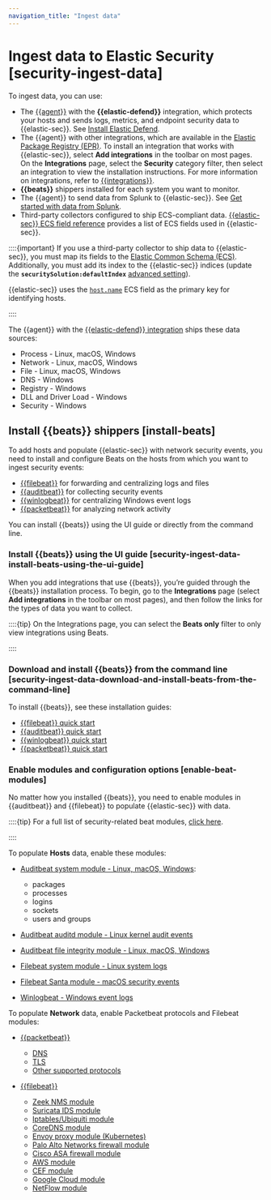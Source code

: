 ```yaml
---
navigation_title: "Ingest data"
---
```


# Ingest data to Elastic Security [security-ingest-data]


To ingest data, you can use:

* The [{{agent}}](docs-content://docs/reference/ingestion-tools/fleet/index.md) with the **{{elastic-defend}}** integration, which protects your hosts and sends logs, metrics, and endpoint security data to {{elastic-sec}}. See [Install Elastic Defend](../../../solutions/security/configure-elastic-defend/install-elastic-defend.md).
* The {{agent}} with other integrations, which are available in the [Elastic Package Registry (EPR)](docs-content://docs/reference/ingestion-tools/fleet/index.md#package-registry-intro). To install an integration that works with {{elastic-sec}}, select **Add integrations** in the toolbar on most pages. On the **Integrations** page, select the **Security** category filter, then select an integration to view the installation instructions. For more information on integrations, refer to [{{integrations}}](integration-docs://docs/reference/ingestion-tools/integrations/index.md).
* **{{beats}}** shippers installed for each system you want to monitor.
* The {{agent}} to send data from Splunk to {{elastic-sec}}. See [Get started with data from Splunk](../../../solutions/observability/get-started/add-data-from-splunk.md).
* Third-party collectors configured to ship ECS-compliant data. [{{elastic-sec}} ECS field reference](docs-content://docs/reference/security/fields-and-object-schemas/siem-field-reference.md) provides a list of ECS fields used in {{elastic-sec}}.

::::{important}
If you use a third-party collector to ship data to {{elastic-sec}}, you must map its fields to the [Elastic Common Schema (ECS)](https://www.elastic.co/guide/en/ecs/current). Additionally, you must add its index to the {{elastic-sec}} indices (update the **`securitySolution:defaultIndex`** [advanced setting](../../../solutions/security/get-started/configure-advanced-settings.md#update-sec-indices)).

{{elastic-sec}} uses the [`host.name`](ecs://docs/reference/ecs/ecs-host.md) ECS field as the primary key for identifying hosts.

::::


The {{agent}} with the [{{elastic-defend}} integration](https://www.elastic.co/products/endpoint-security) ships these data sources:

* Process - Linux, macOS, Windows
* Network - Linux, macOS, Windows
* File - Linux, macOS, Windows
* DNS - Windows
* Registry - Windows
* DLL and Driver Load - Windows
* Security - Windows


## Install {{beats}} shippers [install-beats]

To add hosts and populate {{elastic-sec}} with network security events, you need to install and configure Beats on the hosts from which you want to ingest security events:

* [{{filebeat}}](https://www.elastic.co/products/beats/filebeat) for forwarding and centralizing logs and files
* [{{auditbeat}}](https://www.elastic.co/products/beats/auditbeat) for collecting security events
* [{{winlogbeat}}](https://www.elastic.co/products/beats/winlogbeat) for centralizing Windows event logs
* [{{packetbeat}}](https://www.elastic.co/products/beats/packetbeat) for analyzing network activity

You can install {{beats}} using the UI guide or directly from the command line.


### Install {{beats}} using the UI guide [security-ingest-data-install-beats-using-the-ui-guide]

When you add integrations that use {{beats}}, you’re guided through the {{beats}} installation process. To begin, go to the **Integrations** page (select **Add integrations** in the toolbar on most pages), and then follow the links for the types of data you want to collect.

::::{tip}
On the Integrations page, you can select the **Beats only** filter to only view integrations using Beats.

::::



### Download and install {{beats}} from the command line [security-ingest-data-download-and-install-beats-from-the-command-line]

To install {{beats}}, see these installation guides:

* [{{filebeat}} quick start](beats://docs/reference/ingestion-tools/beats-filebeat/filebeat-installation-configuration.md)
* [{{auditbeat}} quick start](beats://docs/reference/ingestion-tools/beats-auditbeat/auditbeat-installation-configuration.md)
* [{{winlogbeat}} quick start](beats://docs/reference/ingestion-tools/beats-winlogbeat/winlogbeat-installation-configuration.md)
* [{{packetbeat}} quick start](beats://docs/reference/ingestion-tools/beats-packetbeat/packetbeat-installation-configuration.md)


### Enable modules and configuration options [enable-beat-modules]

No matter how you installed {{beats}}, you need to enable modules in {{auditbeat}} and {{filebeat}} to populate {{elastic-sec}} with data.

::::{tip}
For a full list of security-related beat modules, [click here](https://www.elastic.co/integrations?solution=security).

::::


To populate **Hosts** data, enable these modules:

* [Auditbeat system module  - Linux, macOS, Windows](beats://docs/reference/ingestion-tools/beats-auditbeat/auditbeat-module-system.md):

    * packages
    * processes
    * logins
    * sockets
    * users and groups

* [Auditbeat auditd module - Linux kernel audit events](beats://docs/reference/ingestion-tools/beats-auditbeat/auditbeat-module-auditd.md)
* [Auditbeat file integrity module - Linux, macOS, Windows](beats://docs/reference/ingestion-tools/beats-auditbeat/auditbeat-module-file_integrity.md)
* [Filebeat system module - Linux system logs](beats://docs/reference/ingestion-tools/beats-filebeat/filebeat-module-system.md)
* [Filebeat Santa module  - macOS security events](beats://docs/reference/ingestion-tools/beats-filebeat/filebeat-module-santa.md)
* [Winlogbeat - Windows event logs](beats://docs/reference/ingestion-tools/beats-winlogbeat/_winlogbeat_overview.md)

To populate **Network** data, enable Packetbeat protocols and Filebeat modules:

* [{{packetbeat}}](beats://docs/reference/ingestion-tools/beats-packetbeat/packetbeat-overview.md)

    * [DNS](beats://docs/reference/ingestion-tools/beats-packetbeat/packetbeat-dns-options.md)
    * [TLS](beats://docs/reference/ingestion-tools/beats-packetbeat/configuration-tls.md)
    * [Other supported protocols](beats://docs/reference/ingestion-tools/beats-packetbeat/configuration-protocols.md)

* [{{filebeat}}](beats://docs/reference/ingestion-tools/beats-filebeat/filebeat-overview.md)

    * [Zeek NMS module](beats://docs/reference/ingestion-tools/beats-filebeat/filebeat-module-zeek.md)
    * [Suricata IDS module](beats://docs/reference/ingestion-tools/beats-filebeat/filebeat-module-suricata.md)
    * [Iptables/Ubiquiti module](beats://docs/reference/ingestion-tools/beats-filebeat/filebeat-module-iptables.md)
    * [CoreDNS module](beats://docs/reference/ingestion-tools/beats-filebeat/filebeat-module-coredns.md)
    * [Envoy proxy module (Kubernetes)](beats://docs/reference/ingestion-tools/beats-filebeat/filebeat-module-envoyproxy.md)
    * [Palo Alto Networks firewall module](beats://docs/reference/ingestion-tools/beats-filebeat/filebeat-module-panw.md)
    * [Cisco ASA firewall module](beats://docs/reference/ingestion-tools/beats-filebeat/filebeat-module-cisco.md)
    * [AWS module](beats://docs/reference/ingestion-tools/beats-filebeat/filebeat-module-aws.md)
    * [CEF module](beats://docs/reference/ingestion-tools/beats-filebeat/filebeat-module-cef.md)
    * [Google Cloud module](beats://docs/reference/ingestion-tools/beats-filebeat/filebeat-module-gcp.md)
    * [NetFlow module](beats://docs/reference/ingestion-tools/beats-filebeat/filebeat-module-netflow.md)
